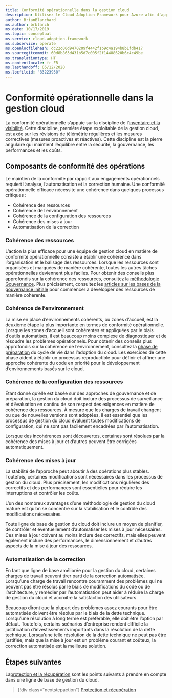 ```yaml
---
title: Conformité opérationnelle dans la gestion cloud
description: Utilisez le Cloud Adoption Framework pour Azure afin d’apprendre à maintenir une conformité aux engagements opérationnels.
author: BrianBlanchard
ms.author: brblanch
ms.date: 10/17/2019
ms.topic: conceptual
ms.service: cloud-adoption-framework
ms.subservice: operate
ms.openlocfilehash: dc22c00d9470209f4442f1b9c4a194b8b1fdb417
ms.sourcegitcommit: 60d8b863d431b5d7c005f2f14488620b6c4c49be
ms.translationtype: HT
ms.contentlocale: fr-FR
ms.lasthandoff: 05/12/2020
ms.locfileid: "83223930"
---
```

# <a name="operational-compliance-in-cloud-management"></a>Conformité opérationnelle dans la gestion cloud

La conformité opérationnelle s’appuie sur la discipline de l’[inventaire et la visibilité](./inventory.md). Cette discipline, première étape exploitable de la gestion cloud, est axée sur les révisions de télémétrie régulières et les mesures correctives (mesures proactives et réactives). Cette discipline est la pierre angulaire qui maintient l’équilibre entre la sécurité, la gouvernance, les performances et les coûts.

## <a name="components-of-operations-compliance"></a>Composants de conformité des opérations

Le maintien de la conformité par rapport aux engagements opérationnels requiert l’analyse, l’automatisation et la correction humaine. Une conformité opérationnelle efficace nécessite une cohérence dans quelques processus critiques :

- Cohérence des ressources
- Cohérence de l’environnement
- Cohérence de la configuration des ressources
- Cohérence des mises à jour
- Automatisation de la correction

### <a name="resource-consistency"></a>Cohérence des ressources

L’action la plus efficace pour une équipe de gestion cloud en matière de conformité opérationnelle consiste à établir une cohérence dans l’organisation et le balisage des ressources. Lorsque les ressources sont organisées et marquées de manière cohérente, toutes les autres tâches opérationnelles deviennent plus faciles. Pour obtenir des conseils plus approfondis sur la cohérence des ressources, consultez la [méthodologie Gouvernance](../../govern/index.md). Plus précisément, consultez les [articles sur les bases de la gouvernance initiale](../../govern/initial-foundation.md) pour commencer à développer des ressources de manière cohérente.

### <a name="environment-consistency"></a>Cohérence de l’environnement

La mise en place d’environnements cohérents, ou zones d’accueil, est la deuxième étape la plus importante en termes de conformité opérationnelle. Lorsque les zones d’accueil sont cohérentes et appliquées par le biais d’outils automatisés, il est beaucoup moins complexe de diagnostiquer et de résoudre les problèmes opérationnels. Pour obtenir des conseils plus approfondis sur la cohérence de l’environnement, consultez la [phase de préparation](../../ready/index.md) du cycle de vie dans l’adoption du cloud. Les exercices de cette phase aident à établir un processus reproductible pour définir et affiner une approche cohérente du code en priorité pour le développement d’environnements basés sur le cloud.

### <a name="resource-configuration-consistency"></a>Cohérence de la configuration des ressources

Étant donné qu’elle est basée sur des approches de gouvernance et de préparation, la gestion du cloud doit inclure des processus de surveillance et d’évaluation en continu de son respect des exigences en matière de cohérence des ressources. À mesure que les charges de travail changent ou que de nouvelles versions sont adoptées, il est essentiel que les processus de gestion du cloud évaluent toutes modifications de configuration, qui ne sont pas facilement encadrées par l’automatisation.

Lorsque des incohérences sont découvertes, certaines sont résolues par la cohérence des mises à jour et d’autres peuvent être corrigées automatiquement.

### <a name="update-consistency"></a>Cohérence des mises à jour

La stabilité de l’approche peut aboutir à des opérations plus stables. Toutefois, certaines modifications sont nécessaires dans les processus de gestion du cloud. Plus précisément, les modifications régulières des correctifs et des performances sont essentielles pour réduire les interruptions et contrôler les coûts.

L’un des nombreux avantages d’une méthodologie de gestion du cloud mature est qu’on se concentre sur la stabilisation et le contrôle des modifications nécessaires.

Toute ligne de base de gestion du cloud doit inclure un moyen de planifier, de contrôler et éventuellement d’automatiser les mises à jour nécessaires. Ces mises à jour doivent au moins inclure des correctifs, mais elles peuvent également inclure des performances, le dimensionnement et d’autres aspects de la mise à jour des ressources.

### <a name="remediation-automation"></a>Automatisation de la correction

En tant que ligne de base améliorée pour la gestion du cloud, certaines charges de travail peuvent tirer parti de la correction automatisée. Lorsqu’une charge de travail rencontre couramment des problèmes qui ne peuvent pas être résolus par le biais de modifications du code ou de l’architecture, y remédier par l’automatisation peut aider à réduire la charge de gestion du cloud et accroître la satisfaction des utilisateurs.

Beaucoup diront que la plupart des problèmes assez courants pour être automatisés doivent être résolus par le biais de la dette technique. Lorsqu’une résolution à long terme est préférable, elle doit être l’option par défaut. Toutefois, certains scénarios d’entreprise rendent difficile la justification d’investissements importants dans la résolution de la dette technique. Lorsqu’une telle résolution de la dette technique ne peut pas être justifiée, mais que la mise à jour est un problème courant et coûteux, la correction automatisée est la meilleure solution.

## <a name="next-steps"></a>Étapes suivantes

La[protection et la récupération](./protect.md) sont les points suivants à prendre en compte dans une ligne de base de gestion du cloud.

> [!div class="nextstepaction"]
> [Protection et récupération](./protect.md)
